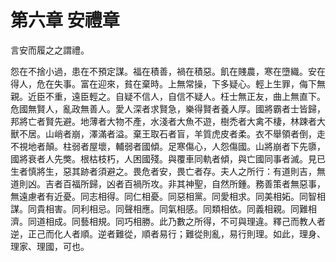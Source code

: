 # 第六章 安禮章

言安而履之之謂禮。

怨在不捨小過，患在不預定謀。福在積善，禍在積惡。飢在賤農，寒在墮織。安在得人，危在失事。富在迎來，貧在棄時。上無常操，下多疑心。輕上生罪，侮下無親。近臣不重，遠臣輕之。自疑不信人，自信不疑人。枉士無正友，曲上無直下。危國無賢人，亂政無善人。愛人深者求賢急，樂得賢者養人厚。國將霸者士皆歸，邦將亡者賢先避。地薄者大物不產，水淺者大魚不遊，樹禿者大禽不棲，林踈者大獸不居。山峭者崩，澤滿者溢。棄王取石者盲，羊質虎皮者柔。衣不舉領者倒，走不視地者顛。柱弱者屋壞，輔弱者國傾。足寒傷心，人怨傷國。山將崩者下先隳，國將衰者人先獘。根枯枝朽，人困國殘。與覆車同軌者傾，與亡國同事者滅。見已生者慎將生，惡其跡者須避之。畏危者安，畏亡者存。夫人之所行：有道則吉，無道則凶。吉者百福所歸，凶者百禍所攻。非其神聖，自然所鍾。務善策者無惡事，無遠慮者有近憂。同志相得。同仁相憂。同惡相黨。同愛相求。同美相妬。同智相謀。同貴相害。同利相忌。同聲相應。同氣相感。同類相依。同義相親。同難相濟。同道相成。同藝相規。同巧相勝。此乃數之所得，不可與理違。釋己而教人者逆，正己而化人者順。逆者難從，順者易行；難從則亂，易行則理。如此，理身、理家、理國，可也。
